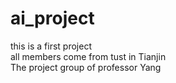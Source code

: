 # ai_project
this is a first project  
all members come from tust in Tianjin  
The project group of professor Yang  
